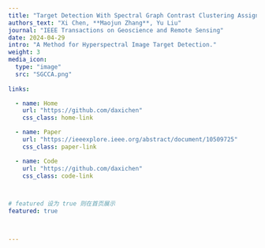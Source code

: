 ```yaml
---
title: "Target Detection With Spectral Graph Contrast Clustering Assignment and Spectral Graph Transformer in Hyperspectral Imagery"
authors_text: "Xi Chen, **Maojun Zhang**, Yu Liu"
journal: "IEEE Transactions on Geoscience and Remote Sensing"
date: 2024-04-29
intro: "A Method for Hyperspectral Image Target Detection."
weight: 3
media_icon:
  type: "image"
  src: "SGCCA.png"
  
links:

  - name: Home
    url: "https://github.com/daxichen"
    css_class: home-link

  - name: Paper
    url: "https://ieeexplore.ieee.org/abstract/document/10509725"
    css_class: paper-link

  - name: Code
    url: "https://github.com/daxichen"
    css_class: code-link



# featured 设为 true 则在首页展示
featured: true



---
```


